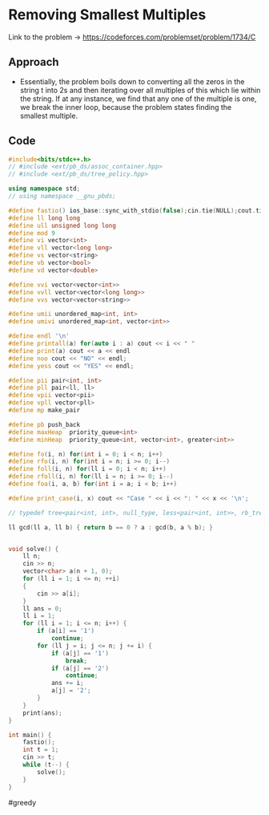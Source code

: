 # Removing Smallest Multiples

Link to the problem -> https://codeforces.com/problemset/problem/1734/C

## Approach
- Essentially, the problem boils down to converting all the zeros in the string t into 2s and then iterating over all multiples of this which lie within the string. If at any instance, we find that any one of the multiple is one, we break the inner loop, because the problem states finding the smallest multiple. 

## Code
```cpp
#include<bits/stdc++.h>
// #include <ext/pb_ds/assoc_container.hpp>
// #include <ext/pb_ds/tree_policy.hpp>

using namespace std;
// using namespace __gnu_pbds;

#define fastio() ios_base::sync_with_stdio(false);cin.tie(NULL);cout.tie(NULL)
#define ll long long
#define ull unsigned long long
#define mod 9
#define vi vector<int>
#define vll vector<long long>
#define vs vector<string>
#define vb vector<bool>
#define vd vector<double>

#define vvi vector<vector<int>>
#define vvll vector<vector<long long>>
#define vvs vector<vector<string>>

#define umii unordered_map<int, int>
#define umivi unordered_map<int, vector<int>>

#define endl '\n'
#define printall(a) for(auto i : a) cout << i << " "
#define print(a) cout << a << endl
#define noo cout << "NO" << endl;
#define yess cout << "YES" << endl;

#define pii pair<int, int>
#define pll pair<ll, ll>
#define vpii vector<pii>
#define vpll vector<pll>
#define mp make_pair

#define pb push_back
#define maxHeap  priority_queue<int>
#define minHeap  priority_queue<int, vector<int>, greater<int>>

#define fo(i, n) for(int i = 0; i < n; i++)
#define rfo(i, n) for(int i = n; i >= 0; i--)
#define foll(i, n) for(ll i = 0; i < n; i++)
#define rfoll(i, n) for(ll i = n; i >= 0; i--)
#define foa(i, a, b) for(int i = a; i < b; i++)

#define print_case(i, x) cout << "Case " << i << ": " << x << '\n';

// typedef tree<pair<int, int>, null_type, less<pair<int, int>>, rb_tree_tag, tree_order_statistics_node_update> pbds;

ll gcd(ll a, ll b) { return b == 0 ? a : gcd(b, a % b); }


void solve() {
	ll n;
	cin >> n;
	vector<char> a(n + 1, 0);
	for (ll i = 1; i <= n; ++i)
	{
		cin >> a[i];
	}
	ll ans = 0;
	ll i = 1;
	for (ll i = 1; i <= n; i++) {
		if (a[i] == '1')
			continue;
		for (ll j = i; j <= n; j += i) {
			if (a[j] == '1')
				break;
			if (a[j] == '2')
				continue;
			ans += i;
			a[j] = '2';
		}
	}
	print(ans);
}

int main() {
	fastio();
	int t = 1;
	cin >> t;
	while (t--) {
		solve();
	}
}
```
#greedy